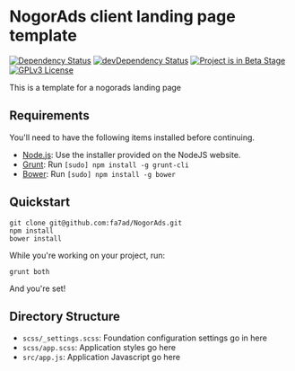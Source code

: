 # NogorAds client landing page template
[![Dependency Status](https://david-dm.org/fa7ad/NogorAds.svg?style=flat-square)](https://david-dm.org/fa7ad/NogorAds)
[![devDependency Status](https://david-dm.org/fa7ad/NogorAds/dev-status.svg?style=flat-square)](https://david-dm.org/fa7ad/NogorAds#info=devDependencies)
[![Project is in Beta Stage](https://img.shields.io/badge/stage-beta-orange.svg?style=flat-square)](#)
[![GPLv3 License](https://img.shields.io/badge/License-GPLv3-brightgreen.svg?style=flat-square)](#)


This is a template for a nogorads landing page

## Requirements

You'll need to have the following items installed before continuing.

  * [Node.js](http://nodejs.org): Use the installer provided on the NodeJS website.
  * [Grunt](http://gruntjs.com/): Run `[sudo] npm install -g grunt-cli`
  * [Bower](http://bower.io): Run `[sudo] npm install -g bower`

## Quickstart

```
git clone git@github.com:fa7ad/NogorAds.git
npm install
bower install
```

While you're working on your project, run:

`grunt both`

And you're set!

## Directory Structure

  * `scss/_settings.scss`: Foundation configuration settings go in here
  * `scss/app.scss`: Application styles go here
  * `src/app.js`: Application Javascript go here
